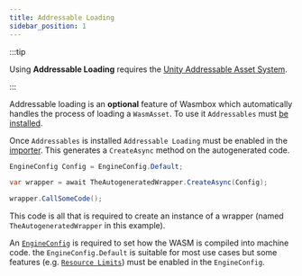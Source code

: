```yaml
---
title: Addressable Loading
sidebar_position: 1
---
```


:::tip

Using **Addressable Loading** requires the [Unity Addressable Asset System](https://docs.unity3d.com/Manual/com.unity.addressables.html).

:::

Addressable loading is an **optional** feature of Wasmbox which automatically handles the process of loading a `WasmAsset`. To use it `Addressables` must [be installed](http://localhost:3000/wasmbox/getting_started/installation/#addressables).

Once `Addressables` is installed `Addressable Loading` must be enabled in the [importer](./../reference/editor/import.md#6-code-generation). This generates a `CreateAsync` method on the autogenerated code.

```csharp
EngineConfig Config = EngineConfig.Default;

var wrapper = await TheAutogeneratedWrapper.CreateAsync(Config);

wrapper.CallSomeCode();
```

This code is all that is required to create an instance of a wrapper (named `TheAutogeneratedWrapper` in this example).

An [`EngineConfig`](./../reference/code/engineconfig.md) is required to set how the WASM is compiled into machine code. the `EngineConfig.Default` is suitable for most use cases but some features (e.g. [`Resource Limits`](./limiting_execution/index.md)) must be enabled in the `EngineConfig`.